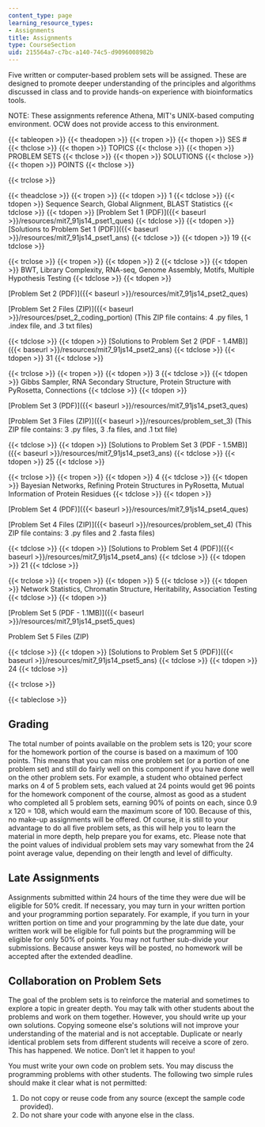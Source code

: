 ```yaml
---
content_type: page
learning_resource_types:
- Assignments
title: Assignments
type: CourseSection
uid: 215564a7-c7bc-a140-74c5-d9096008982b
---
```


Five written or computer-based problem sets will be assigned. These are designed to promote deeper understanding of the principles and algorithms discussed in class and to provide hands-on experience with bioinformatics tools.

NOTE: These assignments reference Athena, MIT's UNIX-based computing environment. OCW does not provide access to this environment.

{{< tableopen >}}
{{< theadopen >}}
{{< tropen >}}
{{< thopen >}}
SES #
{{< thclose >}}
{{< thopen >}}
TOPICS
{{< thclose >}}
{{< thopen >}}
PROBLEM SETS
{{< thclose >}}
{{< thopen >}}
SOLUTIONS
{{< thclose >}}
{{< thopen >}}
POINTS
{{< thclose >}}

{{< trclose >}}

{{< theadclose >}}
{{< tropen >}}
{{< tdopen >}}
1
{{< tdclose >}}
{{< tdopen >}}
Sequence Search, Global Alignment, BLAST Statistics
{{< tdclose >}}
{{< tdopen >}}
[Problem Set 1 (PDF)]({{< baseurl >}}/resources/mit7_91js14_pset1_ques)
{{< tdclose >}}
{{< tdopen >}}
[Solutions to Problem Set 1 (PDF)]({{< baseurl >}}/resources/mit7_91js14_pset1_ans)
{{< tdclose >}}
{{< tdopen >}}
19
{{< tdclose >}}

{{< trclose >}}
{{< tropen >}}
{{< tdopen >}}
2
{{< tdclose >}}
{{< tdopen >}}
BWT, Library Complexity, RNA-seq, Genome Assembly, Motifs, Multiple Hypothesis Testing
{{< tdclose >}}
{{< tdopen >}}


[Problem Set 2 (PDF)]({{< baseurl >}}/resources/mit7_91js14_pset2_ques)

[Problem Set 2 Files (ZIP)]({{< baseurl >}}/resources/pset_2_coding_portion) (This ZIP file contains: 4 .py files, 1 .index file, and .3 txt files)


{{< tdclose >}}
{{< tdopen >}}
[Solutions to Problem Set 2 (PDF - 1.4MB)]({{< baseurl >}}/resources/mit7_91js14_pset2_ans)
{{< tdclose >}}
{{< tdopen >}}
31
{{< tdclose >}}

{{< trclose >}}
{{< tropen >}}
{{< tdopen >}}
3
{{< tdclose >}}
{{< tdopen >}}
Gibbs Sampler, RNA Secondary Structure, Protein Structure with PyRosetta, Connections
{{< tdclose >}}
{{< tdopen >}}


[Problem Set 3 (PDF)]({{< baseurl >}}/resources/mit7_91js14_pset3_ques)

[Problem Set 3 Files (ZIP)]({{< baseurl >}}/resources/problem_set_3) (This ZIP file contains: 3 .py files, 3 .fa files, and .1 txt file)


{{< tdclose >}}
{{< tdopen >}}
[Solutions to Problem Set 3 (PDF - 1.5MB)]({{< baseurl >}}/resources/mit7_91js14_pset3_ans)
{{< tdclose >}}
{{< tdopen >}}
25
{{< tdclose >}}

{{< trclose >}}
{{< tropen >}}
{{< tdopen >}}
4
{{< tdclose >}}
{{< tdopen >}}
Bayesian Networks, Refining Protein Structures in PyRosetta, Mutual Information of Protein Residues
{{< tdclose >}}
{{< tdopen >}}


[Problem Set 4 (PDF)]({{< baseurl >}}/resources/mit7_91js14_pset4_ques)

[Problem Set 4 Files (ZIP)]({{< baseurl >}}/resources/problem_set_4) (This ZIP file contains: 3 .py files and 2 .fasta files)


{{< tdclose >}}
{{< tdopen >}}
[Solutions to Problem Set 4 (PDF)]({{< baseurl >}}/resources/mit7_91js14_pset4_ans)
{{< tdclose >}}
{{< tdopen >}}
21
{{< tdclose >}}

{{< trclose >}}
{{< tropen >}}
{{< tdopen >}}
5
{{< tdclose >}}
{{< tdopen >}}
Network Statistics, Chromatin Structure, Heritability, Association Testing
{{< tdclose >}}
{{< tdopen >}}


[Problem Set 5 (PDF - 1.1MB)]({{< baseurl >}}/resources/mit7_91js14_pset5_ques)

Problem Set 5 Files (ZIP)


{{< tdclose >}}
{{< tdopen >}}
[Solutions to Problem Set 5 (PDF)]({{< baseurl >}}/resources/mit7_91js14_pset5_ans)
{{< tdclose >}}
{{< tdopen >}}
24
{{< tdclose >}}

{{< trclose >}}

{{< tableclose >}}

Grading
-------

The total number of points available on the problem sets is 120; your score for the homework portion of the course is based on a maximum of 100 points. This means that you can miss one problem set (or a portion of one problem set) and still do fairly well on this component if you have done well on the other problem sets. For example, a student who obtained perfect marks on 4 of 5 problem sets, each valued at 24 points would get 96 points for the homework component of the course, almost as good as a student who completed all 5 problem sets, earning 90% of points on each, since 0.9 x 120 = 108, which would earn the maximum score of 100. Because of this, no make-up assignments will be offered. Of course, it is still to your advantage to do all five problem sets, as this will help you to learn the material in more depth, help prepare you for exams, etc. Please note that the point values of individual problem sets may vary somewhat from the 24 point average value, depending on their length and level of difficulty.

Late Assignments
----------------

Assignments submitted within 24 hours of the time they were due will be eligible for 50% credit. If necessary, you may turn in your written portion and your programming portion separately. For example, if you turn in your written portion on time and your programming by the late due date, your written work will be eligible for full points but the programming will be eligible for only 50% of points. You may not further sub-divide your submissions. Because answer keys will be posted, no homework will be accepted after the extended deadline.

Collaboration on Problem Sets
-----------------------------

The goal of the problem sets is to reinforce the material and sometimes to explore a topic in greater depth. You may talk with other students about the problems and work on them together. However, you should write up your own solutions. Copying someone else's solutions will not improve your understanding of the material and is not acceptable. Duplicate or nearly identical problem sets from different students will receive a score of zero. This has happened. We notice. Don’t let it happen to you!

You must write your own code on problem sets. You may discuss the programming problems with other students. The following two simple rules should make it clear what is not permitted:

1.  Do not copy or reuse code from any source (except the sample code provided).
2.  Do not share your code with anyone else in the class.